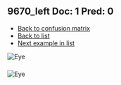 ## 9670_left Doc: 1 Pred: 0
- [Back to confusion matrix](https://github.com/juliandewit/kaggle_retinopathy/blob/master/matrix.md)
- [Back to list](https://github.com/juliandewit/kaggle_retinopathy/blob/master/lists/10/list.md)
- [Next example in list](https://github.com/juliandewit/kaggle_retinopathy/blob/master/lists/10/96/9683_right.md)

![Eye](https://retinopaty.blob.core.windows.net/size1024/9670_left_1.jpeg)

### 

![Eye]()
